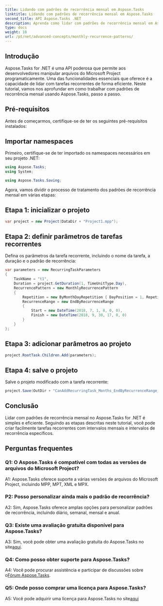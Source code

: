 ```yaml
---
title: Lidando com padrões de recorrência mensal em Aspose.Tasks
linktitle: Lidando com padrões de recorrência mensal em Aspose.Tasks
second_title: API Aspose.Tasks .NET
description: Aprenda como lidar com padrões de recorrência mensal em Aspose.Tasks for .NET com este tutorial passo a passo.
type: docs
weight: 18
url: /pt/net/advanced-concepts/monthly-recurrence-patterns/
---
```

## Introdução

Aspose.Tasks for .NET é uma API poderosa que permite aos desenvolvedores manipular arquivos do Microsoft Project programaticamente. Uma das funcionalidades essenciais que oferece é a capacidade de lidar com tarefas recorrentes de forma eficiente. Neste tutorial, vamos nos aprofundar em como trabalhar com padrões de recorrência mensal usando Aspose.Tasks, passo a passo.

## Pré-requisitos

Antes de começarmos, certifique-se de ter os seguintes pré-requisitos instalados:

## Importar namespaces

Primeiro, certifique-se de ter importado os namespaces necessários em seu projeto .NET:

```csharp
using Aspose.Tasks;
using System;

using Aspose.Tasks.Saving;
```

Agora, vamos dividir o processo de tratamento dos padrões de recorrência mensal em várias etapas:

## Etapa 1: inicializar o projeto

```csharp
var project = new Project(DataDir + "Project1.mpp");
```

## Etapa 2: definir parâmetros de tarefas recorrentes

Defina os parâmetros da tarefa recorrente, incluindo o nome da tarefa, a duração e o padrão de recorrência:

```csharp
var parameters = new RecurringTaskParameters
{
    TaskName = "t1",
    Duration = project.GetDuration(1, TimeUnitType.Day),
    RecurrencePattern = new MonthlyRecurrencePattern
    {
        Repetition = new ByMonthDayRepetition { DayPosition = 1, RepetitionInterval = 2 },
        RecurrenceRange = new EndByRecurrenceRange
        {
            Start = new DateTime(2018, 7, 1, 8, 0, 0),
            Finish = new DateTime(2018, 9, 30, 17, 0, 0)
        }
    }
};
```

## Etapa 3: adicionar parâmetros ao projeto

```csharp
project.RootTask.Children.Add(parameters);
```

## Etapa 4: salve o projeto

Salve o projeto modificado com a tarefa recorrente:

```csharp
project.Save(OutDir + "CanAddRecurringTask_Months_EndByRecurrenceRange_Test_out.mpp", SaveFileFormat.Mpp);
```

## Conclusão

Lidar com padrões de recorrência mensal no Aspose.Tasks for .NET é simples e eficiente. Seguindo as etapas descritas neste tutorial, você pode criar facilmente tarefas recorrentes com intervalos mensais e intervalos de recorrência específicos.

## Perguntas frequentes

### Q1: O Aspose.Tasks é compatível com todas as versões de arquivos do Microsoft Project?

A1: Aspose.Tasks oferece suporte a várias versões de arquivos do Microsoft Project, incluindo MPP, MPT, XML e MPX.

### P2: Posso personalizar ainda mais o padrão de recorrência?

A2: Sim, Aspose.Tasks oferece amplas opções para personalizar padrões de recorrência, incluindo diário, semanal, mensal e anual.

### Q3: Existe uma avaliação gratuita disponível para Aspose.Tasks?

 A3: Sim, você pode obter uma avaliação gratuita do Aspose.Tasks no site[aqui](https://releases.aspose.com/).

### Q4: Como posso obter suporte para Aspose.Tasks?

 A4: Você pode procurar assistência e participar de discussões sobre o[Fórum Aspose.Tasks](https://forum.aspose.com/c/tasks/15).

### Q5: Onde posso comprar uma licença para Aspose.Tasks?

 A5: Você pode adquirir uma licença para Aspose.Tasks no site[aqui](https://purchase.aspose.com/buy)